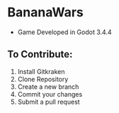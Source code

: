 # BananaWars

* Game Developed in Godot 3.4.4

## To Contribute:
1. Install Gitkraken
2. Clone Repository
3. Create a new branch
4. Commit your changes
5. Submit a pull request